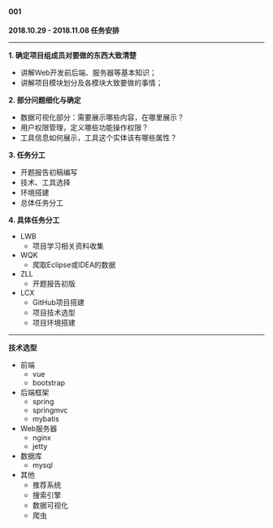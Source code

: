 #### 001
**2018.10.29 - 2018.11.08 任务安排**

---

**1. 确定项目组成员对要做的东西大致清楚**
- 讲解Web开发前后端、服务器等基本知识；
- 讲解项目模块划分及各模块大致要做的事情；

**2. 部分问题细化与确定**
- 数据可视化部分：需要展示哪些内容，在哪里展示？
- 用户权限管理，定义哪些功能操作权限？
- 工具信息如何展示，工具这个实体该有哪些属性？

**3. 任务分工**
- 开题报告初稿编写
- 技术、工具选择
- 环境搭建
- 总体任务分工

**4. 具体任务分工**

* LWB
    - 项目学习相关资料收集
* WQK
    - 爬取Eclipse或IDEA的数据
* ZLL
    - 开题报告初版
* LCX
    - GitHub项目搭建
    - 项目技术选型
    - 项目环境搭建

---

**技术选型**

- 前端
    + vue
    + bootstrap
- 后端框架
    + spring
    + springmvc
    + mybatis
- Web服务器
    + nginx
    + jetty
- 数据库
    + mysql
- 其他
    + 推荐系统
    + 搜索引擎
    + 数据可视化
    + 爬虫
